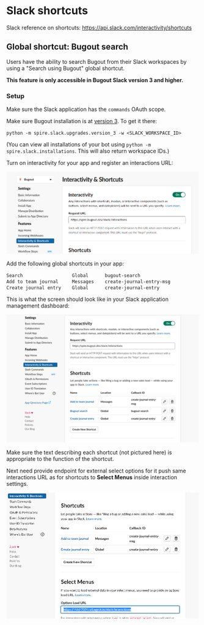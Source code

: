 # Slack shortcuts

Slack reference on shortcuts: https://api.slack.com/interactivity/shortcuts

## Global shortcut: Bugout search

Users have the ability to search Bugout from their Slack workspaces by using a "Search using Bugout"
global shortcut.

**This feature is only accessible in Bugout Slack version 3 and higher.**

### Setup

Make sure the Slack application has the `commands` OAuth scope.

Make sure Bugout installation is at [version 3](./upgrades/version_3.py). To get it there:

```
python -m spire.slack.upgrades.version_3 -w <SLACK_WORKSPACE_ID>
```

(You can view all installations of your bot using `python -m spire.slack.installations`. This will
also return workspace IDs.)

Turn on interactivity for your app and register an interactions URL:

![Screenshot of the basic interactions screen after turning on interactivity and registering a webhook for interactions](../../img/interactions-setup.png)

Add the following global shortcuts in your app:

```
Search                  Global      bugout-search
Add to team journal     Messages    create-journal-entry-msg
Create journal entry    Global      create-journal-entry
```

This is what the screen should look like in your Slack application management dashboard:

![Screenshot of shortcuts screen for Slack application](../../img/shortcuts.png)

Make sure the text describing each shortcut (not pictured here) is appropriate to the function of
the shortcut.

Next need provide endpoint for external select options for it push same interactions URL as for shortcuts to **Select Menus** inside interaction settings.

![Screenshot of the setup external data source for work with dinamic options selects ](../../img/options_select_menu_subscriptions.png) 
